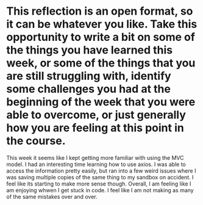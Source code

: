 # This reflection is an open format, so it can be whatever you like. Take this opportunity to write a bit on some of the things you have learned this week, or some of the things that you are still struggling with, identify some challenges you had at the beginning of the week that you were able to overcome, or just generally how you are feeling at this point in the course.

This week it seems like I kept getting more familiar with using the MVC model. I had an interesting time learning how to use axios. I was able to access the information pretty easily, but ran into a few weird issues where I was saving multiple copies of the same thing to my sandbox on accident. I feel like its starting to make more sense though. Overall, I am feeling like I am enjoying whwen I get stuck in code. I feel like I am not making as many of the same mistakes over and over. 